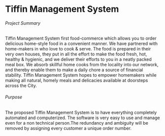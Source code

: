 # Tiffin Management System

###### Project Summary
Tiffin Management System first food-commerce which allows you to order delicious home-style food in a convenient manner. We have partnered with home-makers in who love to cook & serve. The food is prepared in their very own houses, they put in all the effort to make the food fresh, hot, healthy & hygienic, and we deliver their efforts to you in a neatly packed meal box. We absorb skillful home cooks from the locality into our network, and thereby enable them to make a daily chore a source of financial stability. Tiffin Management System hopes to empower homemakers while making all natural, homely meals and delicacies available at doorsteps across the City.
###### Purpose
The proposed Tiffin Management System is to have everything completely automated 	and computerized. The software is very easy to use and manage even for a non technical person.The redundancy and ambiguity will be removed by assigning every customer a unique order number.
